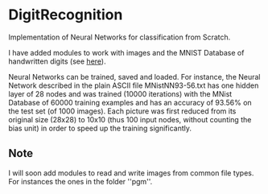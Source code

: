 # DigitRecognition
Implementation of Neural Networks for classification from Scratch.

I have added modules to work with images and the MNIST Database of
handwritten digits (see [here](http://yann.lecun.com/exdb/mnist/)).

Neural Networks can be trained, saved and loaded. For instance,
the Neural Network described in the plain ASCII file MNistNN93-56.txt
has one hidden layer of 28 nodes and
was trained (10000 iterations) with the MNist Database of 60000 training examples and
has an accuracy of 93.56% on the test set (of 1000 images). Each
picture was first reduced from its original size (28x28) to 10x10
(thus 100 input nodes, without counting the bias unit) in order
to speed up the training significantly.


## Note

I will soon add modules to read and write images from common file
types. For instances the ones in the folder ''pgm''.
